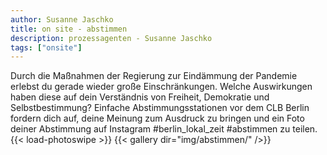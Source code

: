 ```yaml
---
author: Susanne Jaschko
title: on site - abstimmen
description: prozessagenten - Susanne Jaschko
tags: ["onsite"]
---
```


Durch die Maßnahmen der Regierung zur Eindämmung der Pandemie erlebst du gerade wieder große Einschränkungen. Welche Auswirkungen haben diese auf dein Verständnis von Freiheit, Demokratie und Selbstbestimmung? Einfache Abstimmungsstationen vor dem CLB Berlin fordern dich auf, deine Meinung zum Ausdruck zu bringen und ein Foto deiner Abstimmung auf Instagram #berlin_lokal_zeit #abstimmen zu teilen.
{{< load-photoswipe >}}
{{< gallery dir="img/abstimmen/" />}}
